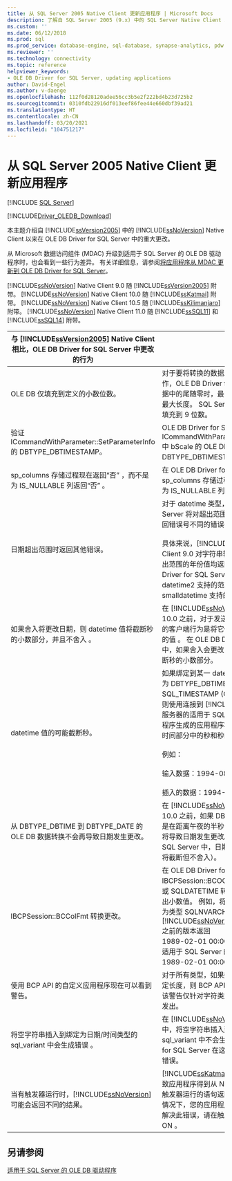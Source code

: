 ```yaml
---
title: 从 SQL Server 2005 Native Client 更新应用程序 | Microsoft Docs
description: 了解自 SQL Server 2005 (9.x) 中的 SQL Server Native Client 以来在 OLE DB Driver for SQL Server 中的重大更改。
ms.custom: ''
ms.date: 06/12/2018
ms.prod: sql
ms.prod_service: database-engine, sql-database, synapse-analytics, pdw
ms.reviewer: ''
ms.technology: connectivity
ms.topic: reference
helpviewer_keywords:
- OLE DB Driver for SQL Server, updating applications
author: David-Engel
ms.author: v-daenge
ms.openlocfilehash: 112f0d28120adee56cc3b5e2f222bd4b23d725b2
ms.sourcegitcommit: 0310fdb22916df013eef86fee44e660dbf39ad21
ms.translationtype: HT
ms.contentlocale: zh-CN
ms.lasthandoff: 03/20/2021
ms.locfileid: "104751217"
---
```

# <a name="updating-applications-from-sql-server-2005-native-client"></a>从 SQL Server 2005 Native Client 更新应用程序
[!INCLUDE [SQL Server](../../../includes/applies-to-version/sql-asdb-asdbmi-asa-pdw.md)]

[!INCLUDE[Driver_OLEDB_Download](../../../includes/driver_oledb_download.md)]

  本主题介绍自 [!INCLUDE[ssVersion2005](../../../includes/ssversion2005-md.md)] 中的 [!INCLUDE[ssNoVersion](../../../includes/ssnoversion-md.md)] Native Client 以来在 OLE DB Driver for SQL Server 中的重大更改。  

 从 Microsoft 数据访问组件 (MDAC) 升级到适用于 SQL Server 的 OLE DB 驱动程序时，也会看到一些行为差异。 有关详细信息，请参阅[将应用程序从 MDAC 更新到 OLE DB Driver for SQL Server](../../oledb/applications/updating-an-application-to-oledb-driver-for-sql-server-from-mdac.md)。  

 [!INCLUDE[ssNoVersion](../../../includes/ssnoversion-md.md)] Native Client 9.0 随 [!INCLUDE[ssVersion2005](../../../includes/ssversion2005-md.md)] 附带。 [!INCLUDE[ssNoVersion](../../../includes/ssnoversion-md.md)] Native Client 10.0 随 [!INCLUDE[ssKatmai](../../../includes/sskatmai-md.md)] 附带。  [!INCLUDE[ssNoVersion](../../../includes/ssnoversion-md.md)] Native Client 10.5 随 [!INCLUDE[ssKilimanjaro](../../../includes/sskilimanjaro-md.md)] 附带。 [!INCLUDE[ssNoVersion](../../../includes/ssnoversion-md.md)] Native Client 11.0 随 [!INCLUDE[ssSQL11](../../../includes/sssql11-md.md)] 和 [!INCLUDE[ssSQL14](../../../includes/sssql14-md.md)] 附带。  

|与 [!INCLUDE[ssVersion2005](../../../includes/ssversion2005-md.md)] Native Client 相比，OLE DB Driver for SQL Server 中更改的行为|说明|  
|------------------------------------------------------------------------------------|-----------------|  
|OLE DB 仅填充到定义的小数位数。|对于要将转换的数据发送到服务器的转换操作，OLE DB Driver for SQL Server 在填充数据中的尾随零时，最多仅填充到 datetime  值的最大长度。 SQL Server Native Client 9.0 则填充到 9 位数。|  
|验证 ICommandWithParameter::SetParameterInfo 的 DBTYPE_DBTIMESTAMP。|OLE DB Driver for SQL Server 实现了 ICommandWithParameter::SetParameterInfo 中 bScale  的 OLE DB 要求，设置为 DBTYPE_DBTIMESTAMP 的分数秒精度。|  
|sp_columns  存储过程现在返回“否”  ，而不是为 IS_NULLABLE 列返回“否”  。|在 OLE DB Driver for SQL Server 中，sp_columns  存储过程现在返回“否”  ，而不是为 IS_NULLABLE 列返回“否”  。|  
|日期超出范围时返回其他错误。|对于 datetime  类型，OLE DB Driver for SQL Server 将对超出范围的日期返回与更早版本返回错误号不同的错误号。<br /><br /> 具体来说，[!INCLUDE[ssNoVersion](../../../includes/ssnoversion-md.md)] Native Client 9.0 对字符串转换到 datetime  时所有超出范围的年份值均返回 22007；而 OLE DB Driver for SQL Server 则在日期处于 datetime2  支持的范围但不处于 datetime  或 smalldatetime  支持的范围时返回 22008。|  
|如果舍入将更改日期，则 datetime 值将截断秒的小数部分，并且不舍入  。|在 [!INCLUDE[ssNoVersion](../../../includes/ssnoversion-md.md)] Native Client 10.0 之前，对于发送到服务器的 datetime 值的客户端行为是将它们舍入到最接近 1/300 秒的值  。 在 OLE DB Driver for SQL Server 中，如果舍入会更改日期，则该方案会导致截断秒的小数部分。|  
|datetime  值的可能截断秒。|如果绑定到某一 datetime 列并且其类型标识符为 DBTYPE_DBTIMESTAMP (OLE DB) 或 SQL_TIMESTAMP (ODBC)、小数位数为 0，则使用连接到 [!INCLUDE[ssNoVersion](../../../includes/ssnoversion-md.md)] 2005 服务器的适用于 SQL Server 的 OLE DB 驱动程序生成的应用程序将截断要发送到服务器的时间部分中的秒和秒的小数部分。<br /><br /> 例如：<br /><br /> 输入数据：1994-08-21 21:21:36.000<br /><br /> 插入的数据：1994-08-21 21:21:00.000|  
|从 DBTYPE_DBTIME 到 DBTYPE_DATE 的 OLE DB 数据转换不会再导致日期发生更改。|在 [!INCLUDE[ssNoVersion](../../../includes/ssnoversion-md.md)] Native Client 10.0 之前，如果 DBTYPE_DATE 的时间部分是在距离午夜的半秒内，则 OLE DB 转换代码将导致日期发生更改。 在 OLE DB Driver for SQL Server 中，日期不会更改（秒的小数部分将截断但不舍入）。|  
|IBCPSession::BCColFmt 转换更改。|在 OLE DB Driver for SQL Server 中，使用 IBCPSession::BCOColFmt 将 SQLDATETIME 或 SQLDATETIME 转换为字符串类型时，将导出小数值。 例如，将类型 SQLDATETIME 转换为类型 SQLNVARCHARMAX 时，[!INCLUDE[ssNoVersion](../../../includes/ssnoversion-md.md)] Native Client 10.0 之前的版本返回<br /> 1989-02-01 00:00:00。<br />适用于 SQL Server 的 OLE DB 驱动程序返回 <br />1989-02-01 00:00:00.0000000。|  
|使用 BCP API 的自定义应用程序现在可以看到警告。|对于所有类型，如果数据长度超过某字段的指定长度，则 BCP API 将生成警告消息。 以前，该警告仅针对字符类型，而不会针对所有类型发出。|  
|将空字符串插入到绑定为日期/时间类型的 sql_variant 中会生成错误  。|在 [!INCLUDE[ssNoVersion](../../../includes/ssnoversion-md.md)] Native Client 9.0 中，将空字符串插入到绑定为日期/时间类型的 sql_variant 中不会生成错误  。 OLE DB Driver for SQL Server 在这种情况下则会正确地生成错误。|  
|当有触发器运行时，[!INCLUDE[ssNoVersion](../../../includes/ssnoversion-md.md)] 可能会返回不同的结果。|[!INCLUDE[ssKatmai](../../../includes/sskatmai-md.md)] 中引入的变化可能会导致应用程序得到从 NOCOUNT OFF 有效时导致触发器运行的语句返回的不同的结果  。 在这种情况下，您的应用程序可能会生成错误。 若要解决此错误，请在触发器中设置 NOCOUNT ON  。|  

## <a name="see-also"></a>另请参阅   
 [适用于 SQL Server 的 OLE DB 驱动程序](../../oledb/oledb-driver-for-sql-server.md)
